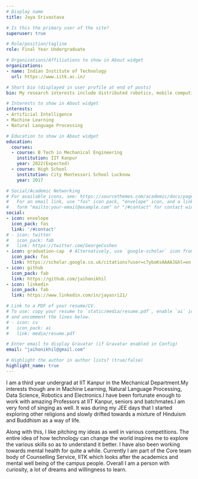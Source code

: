 ```yaml
---
# Display name
title: Jaya Srivastava

# Is this the primary user of the site?
superuser: true

# Role/position/tagline
role: Final Year Undergraduate 

# Organizations/Affiliations to show in About widget
organizations:
- name: Indian Institute of Technology
  url: https://www.iitk.ac.in/

# Short bio (displayed in user profile at end of posts)
bio: My research interests include distributed robotics, mobile computing and programmable matter.

# Interests to show in About widget
interests:
- Artificial Intelligence
- Machine Learning
- Natural Language Processing

# Education to show in About widget
education:
  courses:
  - course: B Tech in Mechanical Engineering
    institution: IIT Kanpur
    year: 2022(Expected)
  - course: High School
    institution: City Montessori School Lucknow
    year: 2017  

# Social/Academic Networking
# For available icons, see: https://sourcethemes.com/academic/docs/page-builder/#icons
#   For an email link, use "fas" icon pack, "envelope" icon, and a link in the
#   form "mailto:your-email@example.com" or "/#contact" for contact widget.
social:
- icon: envelope
  icon_pack: fas
  link: '/#contact'
# - icon: twitter
#   icon_pack: fab
#   link: https://twitter.com/GeorgeCushen
- icon: graduation-cap  # Alternatively, use `google-scholar` icon from `ai` icon pack
  icon_pack: fas
  link: https://scholar.google.co.uk/citations?user=c7yboKsAAAAJ&hl=en
- icon: github
  icon_pack: fab
  link: https://github.com/jaihonikhil
- icon: linkedin
  icon_pack: fab
  link: https://www.linkedin.com/in/jayasri21/

# Link to a PDF of your resume/CV.
# To use: copy your resume to `static/media/resume.pdf`, enable `ai` icons in `params.toml`, 
# and uncomment the lines below.
# - icon: cv
#   icon_pack: ai
#   link: media/resume.pdf

# Enter email to display Gravatar (if Gravatar enabled in Config)
email: "jaihonikhil@gmail.com"

# Highlight the author in author lists? (true/false)
highlight_name: true
---
```


I am a third year undergrad at IIT Kanpur in the Mechanical Department.My interests though are in Machine Learning, Natural Language Processing, Data Science, Robotics and Electronics.I have been fortunate enough to work with amazing Professors at IIT Kanpur, seniors and batchmates.I am very fond of singing as well. It was during my JEE days that I started exploring other religions and slowly drifted towards a mixture of Hinduism and Buddhism as a way of life.

Along with this, I like pitching my ideas as well in various competitions. The entire idea of how technology can change the world inspires me to explore the various skills so as to understand it better. I have also been working towards mental health for quite a while. Currently I am part of the Core team body of Counselling Service, IITK which looks after the academics and mental well being of the campus people. Overall I am a person with curiosity, a lot of dreams and willingness to learn.

<!-- {{< icon name="download" pack="fas" >}} Download my {{< staticref "media/demo_resume.pdf" "newtab" >}}resumé{{< /staticref >}}. -->
